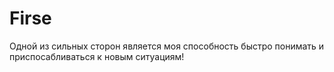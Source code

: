 # Firsе 
Одной из  сильных сторон является моя способность быстро понимать и
 приспосабливаться к новым ситуациям!
